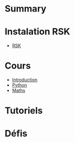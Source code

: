 # Summary


# Instalation RSK

- [RSK](./install.md)

# Cours

- [Introduction](./introduction.md)
- [Python](./python.md)
- [Maths](./maths.md)

# Tutoriels
<!--
- [Réseau](./https://projets.vlamynck.fr/Universit%C3%A9-de-Bordeaux/MD/Tuto_Config_Services_R%C3%A9seaux.md) 
- [Réseau](./reseau.md) 
-->
# Défis
<!--
- [Décembre 2023](./2023_challenge.md)
-->